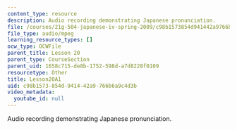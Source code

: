 ```yaml
---
content_type: resource
description: Audio recording demonstrating Japanese pronunciation.
file: /courses/21g-504-japanese-iv-spring-2009/c98b1573854d941442a9766b6a9c4d3b_Lesson20A1.mp3
file_type: audio/mpeg
learning_resource_types: []
ocw_type: OCWFile
parent_title: Lesson 20
parent_type: CourseSection
parent_uid: 1658c715-de8b-1752-598d-a7d8228f0109
resourcetype: Other
title: Lesson20A1
uid: c98b1573-854d-9414-42a9-766b6a9c4d3b
video_metadata:
  youtube_id: null
---
```

Audio recording demonstrating Japanese pronunciation.

